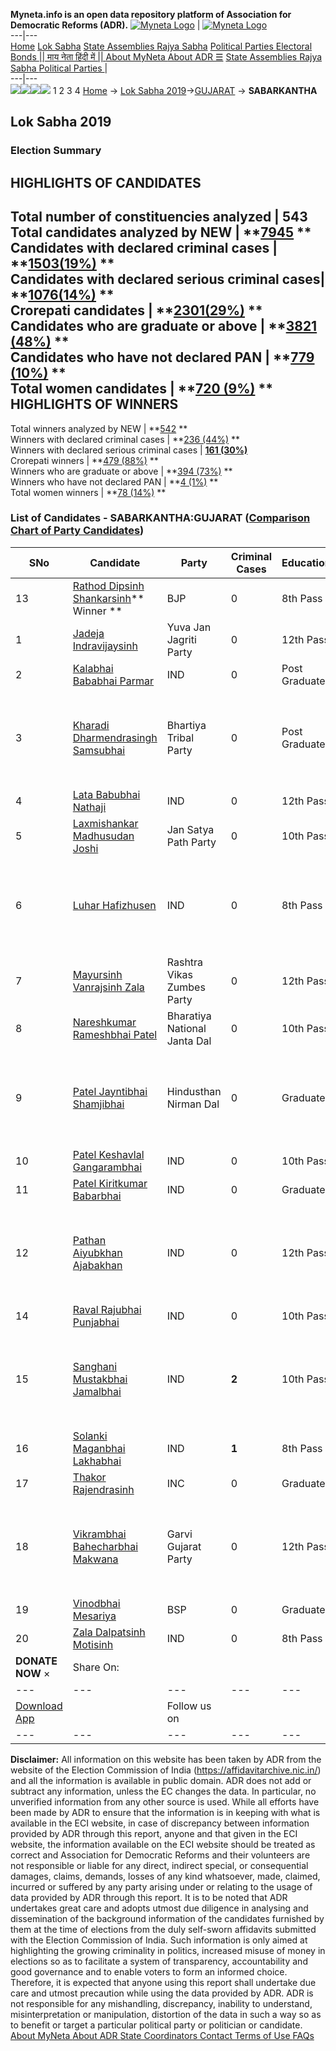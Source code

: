 **Myneta.info is an open data repository platform of Association for Democratic Reforms (ADR).**
[![Myneta Logo](https://www.myneta.info/lib/img/myneta-logo.png)](https://www.myneta.info/) | [![Myneta Logo](https://www.myneta.info/lib/img/adr-logo.png)](https://adrindia.org)  
---|---  
[Home](https://www.myneta.info/) [Lok Sabha](https://www.myneta.info/#ls "Lok Sabha") [ State Assemblies ](https://www.myneta.info/#sa "State Assemblies") [Rajya Sabha](https://www.myneta.info/#rs "Rajya Sabha") [Political Parties ](https://www.myneta.info/party "Political Parties") [ Electoral Bonds ](https://www.myneta.info/electoral_bonds "Electoral Bonds") [ || माय नेता हिंदी में || ](https://translate.google.co.in/translate?prev=hp&hl=en&js=y&u=www.myneta.info&sl=en&tl=hi&history_state0=) [ About MyNeta ](https://adrindia.org/content/about-myneta) [ About ADR ](https://adrindia.org/about-adr/who-we-are) [☰](javascript:void\(0\))
[ State Assemblies ](https://www.myneta.info/#sa "State Assemblies") [ Rajya Sabha ](https://www.myneta.info/#rs "Rajya Sabha") [ Political Parties ](https://www.myneta.info/party "Political Parties")
|   
---|---  
![](https://www.myneta.info/lib/img/banner/banner-1.png)![](https://www.myneta.info/lib/img/banner/banner-2.png)![](https://www.myneta.info/lib/img/banner/banner-3.png)![](https://www.myneta.info/lib/img/banner/banner-4.png)
1  2  3  4 
[Home](https://www.myneta.info/) → [Lok Sabha 2019](https://www.myneta.info/LokSabha2019/)→[GUJARAT](https://www.myneta.info/LokSabha2019/index.php?action=show_constituencies&state_id=39) → **SABARKANTHA**
### 
## Lok Sabha 2019
###  Election Summary 
HIGHLIGHTS OF CANDIDATES  
---  
Total number of constituencies analyzed |  543   
Total candidates analyzed by NEW | **[7945](https://www.myneta.info/LokSabha2019/index.php?action=summary&subAction=candidates_analyzed&sort=candidate#summary) **  
Candidates with declared criminal cases | **[1503(19%)](https://www.myneta.info/LokSabha2019/index.php?action=summary&subAction=crime&sort=candidate#summary) **  
Candidates with declared serious criminal cases| **[1076(14%)](https://www.myneta.info/LokSabha2019/index.php?action=summary&subAction=serious_crime&sort=candidate#summary) **  
Crorepati candidates | **[2301(29%)](https://www.myneta.info/LokSabha2019/index.php?action=summary&subAction=crorepati&sort=candidate#summary) **  
Candidates who are graduate or above | **[3821 (48%)](https://www.myneta.info/LokSabha2019/index.php?action=summary&subAction=education&sort=candidate#summary) **  
Candidates who have not declared PAN | **[779 (10%)](https://www.myneta.info/LokSabha2019/index.php?action=summary&subAction=without_pan&sort=candidate#summary) **  
Total women candidates | **[720 (9%)](https://www.myneta.info/LokSabha2019/index.php?action=summary&subAction=women_candidate&sort=candidate#summary) **  
HIGHLIGHTS OF WINNERS  
---  
Total winners analyzed by NEW | **[542](https://www.myneta.info/LokSabha2019/index.php?action=summary&subAction=winner_analyzed&sort=candidate#summary) **  
Winners with declared criminal cases | **[236 (44%)](https://www.myneta.info/LokSabha2019/index.php?action=summary&subAction=winner_crime&sort=candidate#summary) **  
Winners with declared serious criminal cases | **[161 (30%)](https://www.myneta.info/LokSabha2019/index.php?action=summary&subAction=winner_serious_crime&sort=candidate#summary)**  
Crorepati winners | **[479 (88%)](https://www.myneta.info/LokSabha2019/index.php?action=summary&subAction=winner_crorepati&sort=candidate#summary) **  
Winners who are graduate or above | **[394 (73%)](https://www.myneta.info/LokSabha2019/index.php?action=summary&subAction=winner_education&sort=candidate#summary) **  
Winners who have not declared PAN | **[4 (1%)](https://www.myneta.info/LokSabha2019/index.php?action=summary&subAction=winner_without_pan&sort=candidate#summary) **  
Total women winners | **[78 (14%)](https://www.myneta.info/LokSabha2019/index.php?action=summary&subAction=winner_women&sort=candidate#summary) **  
### List of Candidates - SABARKANTHA:GUJARAT ([Comparison Chart of Party Candidates](https://www.myneta.info/LokSabha2019/comparisonchart.php?constituency_id=547))
SNo | Candidate| Party| Criminal Cases| Education| Age| Total Assets| Liabilities  
---|---|---|---|---|---|---|---  
13  | [Rathod Dipsinh Shankarsinh](https://www.myneta.info/LokSabha2019/candidate.php?candidate_id=8581)** Winner ** | BJP | 0 | 8th Pass| 67 | Rs 2,39,97,443 ~ 2 Crore+ | Rs 0 ~   
1  | [Jadeja Indravijaysinh](https://www.myneta.info/LokSabha2019/candidate.php?candidate_id=9342) | Yuva Jan Jagriti Party | 0 | 12th Pass| 35 | Rs 12,45,000 ~ 12 Lacs+ | Rs 0 ~   
2  | [Kalabhai Bababhai Parmar](https://www.myneta.info/LokSabha2019/candidate.php?candidate_id=9340) | IND | 0 | Post Graduate| 49 | Rs 5,55,000 ~ 5 Lacs+ | Rs 0 ~   
3  | [Kharadi Dharmendrasingh Samsubhai](https://www.myneta.info/LokSabha2019/candidate.php?candidate_id=9346) | Bhartiya Tribal Party | 0 | Post Graduate| 34 | ![](https://myneta.info/image_v2.php?myneta_folder=LokSabha2019&candidate_id=9346&col=ta) | ![](https://myneta.info/image_v2.php?myneta_folder=LokSabha2019&candidate_id=9346&col=lia)  
4  | [Lata Babubhai Nathaji](https://www.myneta.info/LokSabha2019/candidate.php?candidate_id=9957) | IND | 0 | 12th Pass| 57 | Rs 54,25,231 ~ 54 Lacs+ | Rs 5,35,554 ~ 5 Lacs+  
5  | [Laxmishankar Madhusudan Joshi](https://www.myneta.info/LokSabha2019/candidate.php?candidate_id=9347) | Jan Satya Path Party | 0 | 10th Pass| 65 | Rs 34,50,000 ~ 34 Lacs+ | Rs 0 ~   
6  | [Luhar Hafizhusen](https://www.myneta.info/LokSabha2019/candidate.php?candidate_id=9341) | IND | 0 | 8th Pass| 58 | ![](https://myneta.info/image_v2.php?myneta_folder=LokSabha2019&candidate_id=9341&col=ta) | ![](https://myneta.info/image_v2.php?myneta_folder=LokSabha2019&candidate_id=9341&col=lia)  
7  | [Mayursinh Vanrajsinh Zala](https://www.myneta.info/LokSabha2019/candidate.php?candidate_id=9335) | Rashtra Vikas Zumbes Party | 0 | 12th Pass| 27 | Rs 6,74,667 ~ 6 Lacs+ | Rs 0 ~   
8  | [Nareshkumar Rameshbhai Patel](https://www.myneta.info/LokSabha2019/candidate.php?candidate_id=9345) | Bharatiya National Janta Dal | 0 | 10th Pass| 29 | Rs 6,12,000 ~ 6 Lacs+ | Rs 2,50,000 ~ 2 Lacs+  
9  | [Patel Jayntibhai Shamjibhai](https://www.myneta.info/LokSabha2019/candidate.php?candidate_id=9339) | Hindusthan Nirman Dal | 0 | Graduate| 57 | ![](https://myneta.info/image_v2.php?myneta_folder=LokSabha2019&candidate_id=9339&col=ta) | ![](https://myneta.info/image_v2.php?myneta_folder=LokSabha2019&candidate_id=9339&col=lia)  
10  | [Patel Keshavlal Gangarambhai](https://www.myneta.info/LokSabha2019/candidate.php?candidate_id=9955) | IND | 0 | 10th Pass| 64 | Rs 24,32,500 ~ 24 Lacs+ | Rs 0 ~   
11  | [Patel Kiritkumar Babarbhai](https://www.myneta.info/LokSabha2019/candidate.php?candidate_id=9954) | IND | 0 | Graduate| 41 | Rs 41,37,000 ~ 41 Lacs+ | Rs 3,30,000 ~ 3 Lacs+  
12  | [Pathan Aiyubkhan Ajabakhan](https://www.myneta.info/LokSabha2019/candidate.php?candidate_id=9338) | IND | 0 | 12th Pass| 54 | ![](https://myneta.info/image_v2.php?myneta_folder=LokSabha2019&candidate_id=9338&col=ta) | ![](https://myneta.info/image_v2.php?myneta_folder=LokSabha2019&candidate_id=9338&col=lia)  
14  | [Raval Rajubhai Punjabhai](https://www.myneta.info/LokSabha2019/candidate.php?candidate_id=9956) | IND | 0 | 10th Pass| 38 | Rs 5,90,918 ~ 5 Lacs+ | Rs 0 ~   
15  | [Sanghani Mustakbhai Jamalbhai](https://www.myneta.info/LokSabha2019/candidate.php?candidate_id=9958) | IND | **2** | 10th Pass| 52 | ![](https://myneta.info/image_v2.php?myneta_folder=LokSabha2019&candidate_id=9958&col=ta) | ![](https://myneta.info/image_v2.php?myneta_folder=LokSabha2019&candidate_id=9958&col=lia)  
16  | [Solanki Maganbhai Lakhabhai](https://www.myneta.info/LokSabha2019/candidate.php?candidate_id=9336) | IND | **1** | 8th Pass| 53 | Rs 32,80,559 ~ 32 Lacs+ | Rs 5,00,000 ~ 5 Lacs+  
17  | [Thakor Rajendrasinh](https://www.myneta.info/LokSabha2019/candidate.php?candidate_id=8582) | INC | 0 | Graduate| 46 | Rs 2,26,87,227 ~ 2 Crore+ | Rs 8,00,000 ~ 8 Lacs+  
18  | [Vikrambhai Bahecharbhai Makwana](https://www.myneta.info/LokSabha2019/candidate.php?candidate_id=9343) | Garvi Gujarat Party | 0 | 12th Pass| 38 | ![](https://myneta.info/image_v2.php?myneta_folder=LokSabha2019&candidate_id=9343&col=ta) | ![](https://myneta.info/image_v2.php?myneta_folder=LokSabha2019&candidate_id=9343&col=lia)  
19  | [Vinodbhai Mesariya](https://www.myneta.info/LokSabha2019/candidate.php?candidate_id=8015) | BSP | 0 | Graduate| 62 | Rs 44,20,062 ~ 44 Lacs+ | Rs 3,00,000 ~ 3 Lacs+  
20  | [Zala Dalpatsinh Motisinh](https://www.myneta.info/LokSabha2019/candidate.php?candidate_id=9344) | IND | 0 | 8th Pass| 55 | Rs 18,27,000 ~ 18 Lacs+ | Rs 0 ~   
|  **DONATE NOW** × |  Share On:  | [](https://api.whatsapp.com/send?text=https%3A%2F%2Fmyneta.info%2Fpunjab2022%2Findex.php%3Faction%3Dshow_constituencies%26state_id%3D19) | [](https://www.facebook.com/sharer/sharer.php?u=https%3A%2F%2Fmyneta.info%2Fpunjab2022%2Findex.php%3Faction%3Dshow_constituencies%26state_id%3D19) | [](https://twitter.com/share?url=https%3A%2F%2Fmyneta.info%2Fpunjab2022%2Findex.php%3Faction%3Dshow_constituencies%26state_id%3D19)  
---|---|---|---|---  
| [ Download App ](https://play.google.com/store/apps/details?id=com.webrosoft.myneta1&pcampaignid=pcampaignidMKT-Other-global-all-co-prtnr-py-PartBadge-Mar2515-1) | [](https://play.google.com/store/apps/details?id=com.webrosoft.myneta1&pcampaignid=pcampaignidMKT-Other-global-all-co-prtnr-py-PartBadge-Mar2515-1) |  Follow us on  | [](https://www.facebook.com/adrindia.org/) | [](https://twitter.com/adrspeaks) | [](https://groups.google.com/g/national-election-watch?hl=en&pli=1) | [](https://www.instagram.com/adrspeaks/) | [](https://www.youtube.com/user/adrspeaks) | [](https://sharechat.com/profile/adrspeaks)  
---|---|---|---|---|---|---|---|---  
**Disclaimer:** All information on this website has been taken by ADR from the website of the Election Commission of India (https://affidavitarchive.nic.in/) and all the information is available in public domain. ADR does not add or subtract any information, unless the EC changes the data. In particular, no unverified information from any other source is used. While all efforts have been made by ADR to ensure that the information is in keeping with what is available in the ECI website, in case of discrepancy between information provided by ADR through this report, anyone and that given in the ECI website, the information available on the ECI website should be treated as correct and Association for Democratic Reforms and their volunteers are not responsible or liable for any direct, indirect special, or consequential damages, claims, demands, losses of any kind whatsoever, made, claimed, incurred or suffered by any party arising under or relating to the usage of data provided by ADR through this report. It is to be noted that ADR undertakes great care and adopts utmost due diligence in analysing and dissemination of the background information of the candidates furnished by them at the time of elections from the duly self-sworn affidavits submitted with the Election Commission of India. Such information is only aimed at highlighting the growing criminality in politics, increased misuse of money in elections so as to facilitate a system of transparency, accountability and good governance and to enable voters to form an informed choice. Therefore, it is expected that anyone using this report shall undertake due care and utmost precaution while using the data provided by ADR. ADR is not responsible for any mishandling, discrepancy, inability to understand, misinterpretation or manipulation, distortion of the data in such a way so as to benefit or target a particular political party or politician or candidate. 
[ About MyNeta ](https://adrindia.org/content/about-myneta) [ About ADR ](https://adrindia.org/about-adr/who-we-are) [ State Coordinators ](https://adrindia.org/about-adr/state-coordinators) [ Contact ](https://adrindia.org/contact-us) [ Terms of Use ](https://adrindia.org/content/adr-terms-use) [ FAQs ](https://adrindia.org/content/faqs)
